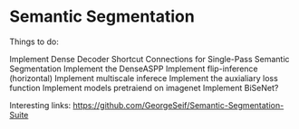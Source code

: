 # Semantic Segmentation

Things to do:

Implement Dense Decoder Shortcut Connections for Single-Pass Semantic Segmentation
Implement the DenseASPP
Implement flip-inference (horizontal)
Implement multiscale inferece
Implement the auxialiary loss function
Implement models pretraiend on imagenet
Implement BiSeNet?

Interesting links: 
https://github.com/GeorgeSeif/Semantic-Segmentation-Suite